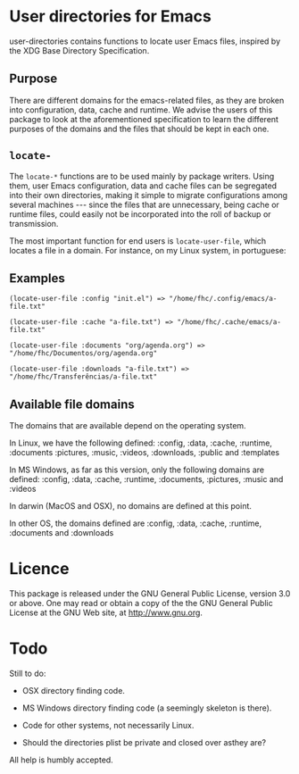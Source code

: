 # User directories for Emacs

user-directories contains functions to locate user Emacs files,
inspired by the XDG Base Directory Specification.

## Purpose

There are different domains for the emacs-related files, as they are
broken into configuration, data, cache and runtime.  We advise the
users of this package to look at the aforementioned specification to
learn the different purposes of the domains and the files that should
be kept in each one.

## `locate-`

The `locate-*` functions are to be used mainly by package writers.
Using them, user Emacs configuration, data and cache files can be
segregated into their own directories, making it simple to migrate
configurations among several machines --- since the files that are
unnecessary, being cache or runtime files, could easily not be
incorporated into the roll of backup or transmission.

The most important function for end users is `locate-user-file`,
which locates a file in a domain.  For instance, on my Linux
system, in portuguese:

## Examples

```emacs-lisp
(locate-user-file :config "init.el") => "/home/fhc/.config/emacs/a-file.txt"

(locate-user-file :cache "a-file.txt") => "/home/fhc/.cache/emacs/a-file.txt"

(locate-user-file :documents "org/agenda.org") => "/home/fhc/Documentos/org/agenda.org"

(locate-user-file :downloads "a-file.txt") => "/home/fhc/Transferências/a-file.txt"
```

## Available file domains

The domains that are available depend on the operating system.

In Linux, we have the following defined: :config, :data, :cache,
:runtime, :documents :pictures, :music, :videos, :downloads,
:public and :templates

In MS Windows, as far as this version, only the following domains
are defined: :config, :data, :cache, :runtime, :documents,
:pictures, :music and :videos

In darwin (MacOS and OSX), no domains are defined at this point.

In other OS, the domains defined are :config, :data, :cache,
:runtime, :documents and :downloads

# Licence

This package is released under the GNU General Public License,
version 3.0 or above.  One may read or obtain a copy of the the GNU
General Public License at the GNU Web site, at http://www.gnu.org.

# Todo

Still to do:

  + OSX directory finding code.

  + MS Windows directory finding code (a seemingly skeleton is there).

  + Code for other systems, not necessarily Linux.

  + Should the directories plist be private and closed over asthey are?

All help is humbly accepted.
